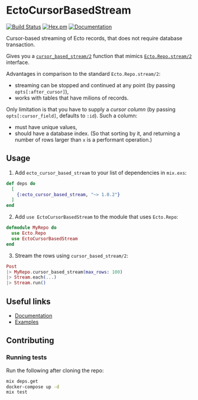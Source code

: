 # EctoCursorBasedStream

[![Build Status](https://github.com/elixir-ecto/ecto/workflows/CI/badge.svg)](https://github.com/allegro/ecto-cursor-based-stream/actions) [![Hex.pm](https://img.shields.io/hexpm/v/ecto_cursor_based_stream.svg)](https://hex.pm/packages/ecto_cursor_based_stream) [![Documentation](https://img.shields.io/badge/documentation-gray)](https://hexdocs.pm/ecto_cursor_based_stream/)

Cursor-based streaming of Ecto records, that does not require database transaction.

Gives you a [`cursor_based_stream/2`](https://hexdocs.pm/ecto_cursor_based_stream/EctoCursorBasedStream.html#c:cursor_based_stream/2) function that mimics [`Ecto.Repo.stream/2`](https://hexdocs.pm/ecto/Ecto.Repo.html#c:stream/2) interface.

Advantages in comparison to the standard `Ecto.Repo.stream/2`:

- streaming can be stopped and continued at any point (by passing `opts[:after_cursor]`),
- works with tables that have milions of records.

Only limitation is that you have to supply a _cursor column_ (by passing `opts[:cursor_field]`, defaults to `:id`). Such a column:

- must have unique values,
- should have a database index. (So that sorting by it, and returning a number of rows larger than `x` is a performant operation.)

## Usage

1. Add `ecto_cursor_based_stream` to your list of dependencies in `mix.exs`:

```elixir
def deps do
  [
    {:ecto_cursor_based_stream, "~> 1.0.2"}
  ]
end
```

2. Add `use EctoCursorBasedStream` to the module that uses `Ecto.Repo`:

```elixir
defmodule MyRepo do
  use Ecto.Repo
  use EctoCursorBasedStream
end
```

3. Stream the rows using `cursor_based_stream/2`:

```elixir
Post
|> MyRepo.cursor_based_stream(max_rows: 100)
|> Stream.each(...)
|> Stream.run()
```

## Useful links

- [Documentation](https://hexdocs.pm/ecto_cursor_based_stream)
- [Examples](https://github.com/allegro/ecto-cursor-based-stream/blob/main/test/ecto_cursor_based_stream_test.exs)

## Contributing

### Running tests

Run the following after cloning the repo:

```sh
mix deps.get
docker-compose up -d
mix test
```
